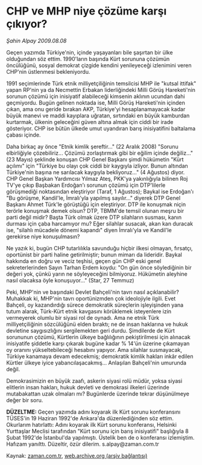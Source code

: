 # CHP ve MHP niye çözüme karşı çıkıyor?

*Şahin Alpay 2009.08.08*

<tr><td class="metin" colspan="2" style="padding-top: 20px; padding-left: 5px; padding-right: 10px;">Geçen yazımda Türkiye'nin, içinde yaşayanları bile şaşırtan bir ülke olduğundan söz ettim. 1990'ların başında Kürt sorununa çözümün öncülüğünü, sosyal demokrat çizgide kendini yenileyeceği izlenimini veren CHP'nin üstlenmesi bekleniyordu.</td></tr><tr><td class="metin" colspan="2" style="padding-top: 20px; padding-left: 5px; padding-right: 10px;"><p>1991 seçimlerinde Türk etnik milliyetçiliğinin temsilcisi MHP ile "kutsal ittifak" yapan RP'nin ya da Necmettin Erbakan liderliğindeki Milli Görüş Hareketi'nin sorunun çözümü için inisiyatif alabileceği kimsenin aklının ucundan dahi geçmiyordu. Bugün gelinen noktada ise, Milli Görüş Hareketi'nin içinden çıkan, ama onu geride bırakan AKP, Türkiye'yi hesaplanamayacak kadar büyük manevi ve maddi kayıplara uğratan, sırtındaki en büyük kamburdan kurtarmak, ülkenin geleceğini güven altına almak için ciddi bir irade gösteriyor. CHP ise bütün ülkede umut uyandıran barış inisiyatifini baltalama çabası içinde.
<p>Daha birkaç ay önce "Etnik kimlik şereftir..." (22 Aralık 2008) "Sorunu elbirliğiyle çözebiliriz... Çözümü zorlaştırmak gibi bir eğilim içinde değiliz..." (23 Mayıs) şeklinde konuşan CHP Genel Başkanı şimdi hükümetin "Kürt açılımı" için "Türkiye bu olayı çok ciddi bir kaygıyla izliyor. Bunun altından Türkiye'nin başına ne sarılacak kaygıyla bekliyoruz..." (4 Ağustos) diyor. CHP Genel Başkan Yardımcısı Yılmaz Ateş, PKK'ya yakınlığıyla bilinen Roj TV'ye çıkıp Başbakan Erdoğan'ı sorunun çözümü için DTP'lilerle görüşmediği noktasından eleştiriyor (Taraf, 1 Ağustos); Baykal ise Erdoğan'ı "Bu görüşme, Kandil'le, İmralı'yla yapılmış sayılır..." diyerek DTP Genel Başkanı Ahmet Türk'le görüştüğü için eleştiriyor. DTP ile konuşmak niçin terörle konuşmak demek olsun? DTP, TBMM'de temsil olunan meşru bir parti değil midir? Başta Türk olmak üzere DTP silahların susması, kanın durması için çaba harcamıyor mu? Eğer silahlar susacak, akan kan duracak ise, "silahlı mücadele dönemi kapandı" diyen İmralı'yla ve Kandil'le gerekirse niye konuşulmasın?
<p>Ne yazık ki, bugün CHP tutarlılıkla savunduğu hiçbir ilkesi olmayan, fırsatçı, oportünist bir parti haline getirilmiştir; bunun mimarı da lideridir. Baykal hakkında en doğru ve veciz teşhisi, geçen gün CHP eski genel sekreterlerinden Sayın Tarhan Erdem koydu: "On gün önce söylediğinin bir değeri yok, çünkü yarın ne söyleyeceğini bilmiyoruz. Hükümetin aleyhine nasıl olacaksa öyle konuşuyor..." (Star, 27 Temmuz)
<p>Peki, MHP'nin ve başındaki Devlet Bahçeli'nin tavrı nasıl açıklanabilir? Muhakkak ki, MHP'nin tavrı oportünizmden çok ideolojiyle ilgili. Evet Bahçeli, oy kazandırdığı sürece demokratik süreçlerin işleyişinden yana tutum alarak, Türk-Kürt etnik kavgasını körüklemek isteyenlere izin vermeyerek olumlu bir siyasi rol de oynadı. Ama ne etnik Türk milliyetçiliğinin sözcülüğünü elden bıraktı; ne de insan haklarına ve hukuk devletine saygısızlığını sergilemekten geri durdu. Şimdilerde de Kürt sorununun çözümü, Kürtlerin ülkeye bağlılığının pekiştirilmesi için alınacak inisiyatife şiddetle karşı çıkarak bugüne kadar % 14'ün üzerine çıkamayan oy oranını yükseltebileceği hesabını yapıyor. Ama silahlar susmayacak, Türkiye kanamaya devam edecekmiş; demokratik kimlik hakları inkâr edilen Kürtler ülkeye iyice yabancılaşacakmış... Anlaşılan Bahçeli'nin umurunda değil.
<p>Demokrasimizin en büyük zaafı, askerin siyasi rolü müdür, yoksa siyasi elitlerin insan hakları, hukuk devleti ve demokrasi ilkeleri üzerinde mutabakattan uzak olmaları mı? Bugünlerde üzerinde tekrar düşünülmeye değer bir soru.
<p><b>DÜZELTME: </b>Geçen yazımda adını koyarak ilk Kürt sorunu konferansını TÜSES'in 19 Haziran 1992'de Ankara'da düzenlediğinden söz ettim. Okurlarım hatırlattı: Adını koyarak ilk Kürt sorunu konferansı, Helsinki Yurttaşlar Meclisi tarafından "Kürt sorunu için barış inisiyatifi" başlığıyla 8 Şubat 1992'de İstanbul'da yapılmıştı. Üstelik ben de o konferansı izlemiştim. Hafızam yanılttı. Düzeltir, özür dilerim. s.alpay@zaman.com.tr<br/></p></p></p></p></p></p></td></tr>

Kaynak: [zaman.com.tr](http://zaman.com.tr/yazar.do?yazino=878184), [web.archive.org (arşiv bağlantısı)](http://web.archive.org/web/20090829113250/http://www.zaman.com.tr:80/yazar.do?yazino=878184)

